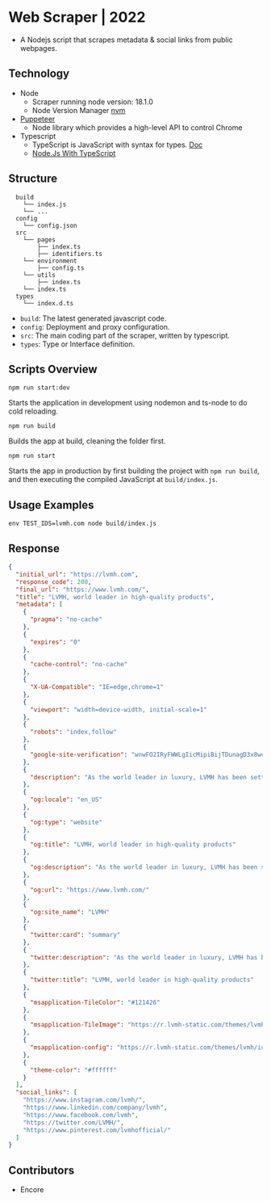 # Web Scraper | 2022

- A Nodejs script that scrapes metadata & social links from public webpages.

## Technology

- Node
  - Scraper running node version: 18.1.0
  - Node Version Manager [nvm](https://github.com/nvm-sh/nvm#installing-and-updating)
- [Puppeteer](https://pptr.dev/)
  - Node library which provides a high-level API to control Chrome
- Typescript
  - TypeScript is JavaScript with syntax for types. [Doc](https://www.typescriptlang.org/)
  - [Node.Js With TypeScript](https://nodejs.dev/en/learn/nodejs-with-typescript/)

## Structure

```
  build
    └── index.js
    └── ...
  config
    └── config.json
  src
    └── pages
        ├── index.ts
        ├── identifiers.ts
    └── environment
        ├── config.ts
    └── utils
        ├── index.ts
    └── index.ts
  types
    └── index.d.ts
```

- `build`: The latest generated javascript code.
- `config`: Deployment and proxy configuration.
- `src`: The main coding part of the scraper, written by typescript.
- `types`: Type or Interface definition.

## Scripts Overview

```NodeJS
npm run start:dev
```

Starts the application in development using nodemon and ts-node to do cold reloading.

```NodeJS
npm run build
```

Builds the app at build, cleaning the folder first.

```NodeJS
npm run start
```

Starts the app in production by first building the project with `npm run build`, and then executing the compiled JavaScript at `build/index.js`.

## Usage Examples

```NodeJS
env TEST_IDS=lvmh.com node build/index.js
```

## Response

```json
{
  "initial_url": "https://lvmh.com",
  "response_code": 200,
  "final_url": "https://www.lvmh.com/",
  "title": "LVMH, world leader in high-quality products",
  "metadata": [
    {
      "pragma": "no-cache"
    },
    {
      "expires": "0"
    },
    {
      "cache-control": "no-cache"
    },
    {
      "X-UA-Compatible": "IE=edge,chrome=1"
    },
    {
      "viewport": "width=device-width, initial-scale=1"
    },
    {
      "robots": "index,follow"
    },
    {
      "google-site-verification": "wnwFO2IRyFWWLgIicMipiBijTDunagD3x8wc-CWUGko"
    },
    {
      "description": "As the world leader in luxury, LVMH has been setting an example through its dynamic growth since its creation in 1987. Learn more about our prestigious Houses."
    },
    {
      "og:locale": "en_US"
    },
    {
      "og:type": "website"
    },
    {
      "og:title": "LVMH, world leader in high-quality products"
    },
    {
      "og:description": "As the world leader in luxury, LVMH has been setting an example through its dynamic growth since its creation in 1987. Learn more about our prestigious Houses."
    },
    {
      "og:url": "https://www.lvmh.com/"
    },
    {
      "og:site_name": "LVMH"
    },
    {
      "twitter:card": "summary"
    },
    {
      "twitter:description": "As the world leader in luxury, LVMH has been setting an example through its dynamic growth since its creation in 1987. Learn more about our prestigious Houses."
    },
    {
      "twitter:title": "LVMH, world leader in high-quality products"
    },
    {
      "msapplication-TileColor": "#121426"
    },
    {
      "msapplication-TileImage": "https://r.lvmh-static.com/themes/lvmh/icons/mstile-144x144.png"
    },
    {
      "msapplication-config": "https://r.lvmh-static.com/themes/lvmh/icons/browserconfig.xml"
    },
    {
      "theme-color": "#ffffff"
    }
  ],
  "social_links": [
    "https://www.instagram.com/lvmh/",
    "https://www.linkedin.com/company/lvmh",
    "https://www.facebook.com/lvmh",
    "https://twitter.com/LVMH/",
    "https://www.pinterest.com/lvmhofficial/"
  ]
}
```

## Contributors

- Encore

